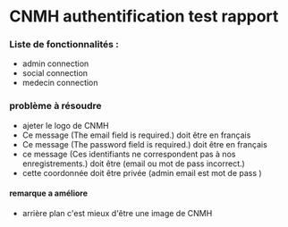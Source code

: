  # CNMH authentification  test rapport
### Liste de fonctionnalités : 
- admin connection 
- social connection 
- medecin connection

### problème à résoudre

 - ajeter le logo de CNMH 
 - Ce message (The email field is required.) doit être en français
 - Ce message (The password field is required.) doit être en français
 - ce message (Ces identifiants ne correspondent pas à nos enregistrements.) doit être (email ou mot de pass incorrect.)
 - cette coordonnée doit être privée (admin email est mot de pass )
 
 ####  remarque a améliore
 - arrière plan  c'est mieux d'être une image de CNMH 
